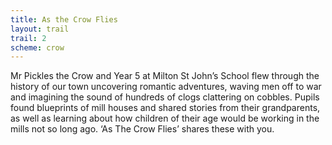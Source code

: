```yaml
---
title: As the Crow Flies
layout: trail
trail: 2
scheme: crow
---
```


Mr Pickles the Crow and Year 5 at Milton St John’s School flew through the history of our town uncovering romantic adventures, waving men off to war and imagining the sound of hundreds of clogs clattering on cobbles. Pupils found blueprints of mill houses and shared stories from their grandparents, as well as learning about how children of their age would be working in the mills not so long ago. ‘As The Crow Flies’ shares these with you.
